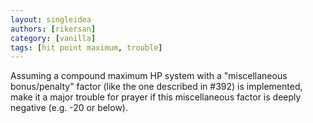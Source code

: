 ```yaml
---
layout: singleidea
authors: [rikersan]
category: [vanilla]
tags: [hit point maximum, trouble]
---
```

Assuming a compound maximum HP system with a "miscellaneous bonus/penalty" factor (like the one described in #392) is implemented, make it a major trouble for prayer if this miscellaneous factor is deeply negative (e.g. -20 or below).
